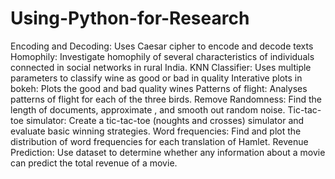 # Using-Python-for-Research

Encoding and Decoding: Uses Caesar cipher to encode and decode texts
Homophily: Investigate homophily of several characteristics of individuals connected in social networks in rural India.
KNN Classifier: Uses multiple parameters to classify wine as good or bad in quality
Interative plots in bokeh: Plots the good and bad quality wines
Patterns of flight: Analyses patterns of flight for each of the three birds.
Remove Randomness: Find the length of documents, approximate , and smooth out random noise.
Tic-tac-toe simulator: Create a tic-tac-toe (noughts and crosses) simulator and evaluate basic winning strategies.
Word frequencies: Find and plot the distribution of word frequencies for each translation of Hamlet.
Revenue Prediction: Use dataset to determine whether any information about a movie can predict the total revenue of a movie.
